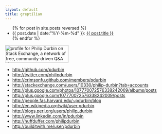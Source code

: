 ```yaml
---
layout: default
title: greptilian
---
```

<ul>
{% for post in site.posts reversed %}
<li>{{ post.date | date:"%Y-%m-%d" }}: <a href="{{ post.url }}">{{ post.title }}</a></li>
{% endfor %}
</ul>

<a href="http://stackexchange.com/users/10330/philip-durbin"><img src="http://stackexchange.com/users/flair/10330.png" width="208" height="58" alt="profile for Philip Durbin on Stack Exchange, a network of free, community-driven Q&amp;A sites" title="profile for Philip Durbin on Stack Exchange, a network of free, community-driven Q&amp;A sites" /></a>

* http://github.com/pdurbin
* http://twitter.com/philipdurbin
* http://crimsonfu.github.com/members/pdurbin
* http://stackexchange.com/users/10330/philip-durbin?tab=accounts
* http://plus.google.com/photos/107770072576338242009/albums/posts
* http://plus.google.com/107770072576338242009/posts
* http://people.fas.harvard.edu/~pdurbin/blog
* http://en.wikipedia.org/wiki/user:pdurbin
* http://blogs.perl.org/users/philip_durbin
* http://www.linkedin.com/in/pdurbin
* http://huffduffer.com/philipdurbin
* http://builditwith.me/user/pdurbin  

<script src="http://drnicjavascript.rubyforge.org/github_badge/dist/github-badge-launcher.js" type="text/javascript"></script>

<script charset="utf-8" src="http://widgets.twimg.com/j/2/widget.js"></script>
<script>
new TWTR.Widget({
  version: 2,
  type: 'profile',
  rpp: 30,
  interval: 30000,
  width: 250,
  height: 300,
  theme: {
    shell: {
      background: '#333333',
      color: '#ffffff'
    },
    tweets: {
      //background: '#000000',
      //color: '#ffffff',
      //links: '#4aed05'
      background: 'silver',
      color: 'black',
      links: 'blue'
    }
  },
  features: {
    scrollbar: false,
    loop: false,
    live: false,
    behavior: 'all'
  }
}).render().setUser('philipdurbin').start();
</script>
